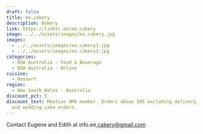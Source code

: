 ```yaml
---
draft: false
title: ee.cakery
description: Bakery
link: https://linktr.ee/ee.cakery
image: ../../assets/images/ee.cakery.jpg
images:
  - ../../assets/images/ee.cakery1.jpg
  - ../../assets/images/ee.cakery2.jpg
categories:
  - NSW Australia - Food & Beverage
  - NSW Australia - Online
cuisine:
  - Dessert
region:
  - New South Wales - Australia
discount_pct: 5
discount_text: Mention HMG member. Orders above $95 excluding delivery, set up
  and wedding cake orders.
---
```


Contact Eugene and Edith at info.ee,cakery@gmail.com
